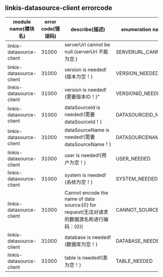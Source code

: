 ## linkis-datasource-client   errorcode

| module name(模块名) | error code(错误码)  | describe(描述) |enumeration name(枚举)| Exception Class(类名)|
| -------- | -------- | ----- |-----|-----|
|linkis-datasource-client  |31000|serverUrl cannot be null.(serverUrl 不能为空.)|SERVERURL_CANNOT_NULL|DatasourceClientErrorCodeSummary|
|linkis-datasource-client  |31000|version is needed!(版本为空！)|VERSION_NEEDED|DatasourceClientErrorCodeSummary|
|linkis-datasource-client  |31000|version is needed!(需要版本ID！)"|VERSIONID_NEEDED|DatasourceClientErrorCodeSummary|
|linkis-datasource-client  |31000|dataSourceId is needed!(需要dataSourceId！)|DATASOURCEID_NEEDED|DatasourceClientErrorCodeSummary|
|linkis-datasource-client  |31000|dataSourceName is needed!(需要dataSourceName！)|DATASOURCENAME_NEEDED|DatasourceClientErrorCodeSummary|
|linkis-datasource-client  |31000|user is needed!(用户为空！)|USER_NEEDED|DatasourceClientErrorCodeSummary|
|linkis-datasource-client  |31000|system is needed!(系统为空！)|SYSTEM_NEEDED|DatasourceClientErrorCodeSummary|
|linkis-datasource-client  |31000|Cannot encode the name of data source:{0} for request(无法对请求的数据源名称进行编码：{0})|CANNOT_SOURCE|DatasourceClientErrorCodeSummary|
|linkis-datasource-client  |31000|database is needed!(数据库为空！)|DATABASE_NEEDED|DatasourceClientErrorCodeSummary|
|linkis-datasource-client  |31000|table is needed!(表为空！)|TABLE_NEEDED|DatasourceClientErrorCodeSummary|


